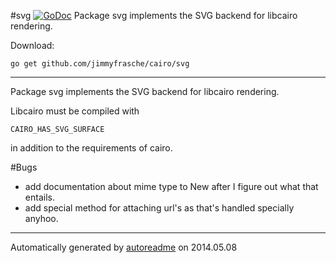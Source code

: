 #svg [![GoDoc](https://godoc.org/github.com/jimmyfrasche/cairo/svg?status.png)](https://godoc.org/github.com/jimmyfrasche/cairo/svg)
Package svg implements the SVG backend for libcairo rendering.

Download:
```shell
go get github.com/jimmyfrasche/cairo/svg
```

* * *
Package svg implements the SVG backend for libcairo rendering.

Libcairo must be compiled with

```
CAIRO_HAS_SVG_SURFACE
```

in addition to the requirements of cairo.



#Bugs
* add documentation about mime type to New after I figure out what that entails.
* add special method for attaching url's as that's handled specially anyhoo.


* * *
Automatically generated by [autoreadme](https://github.com/jimmyfrasche/autoreadme) on 2014.05.08
